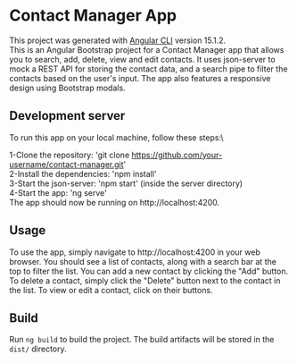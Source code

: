 # Contact Manager App

This project was generated with [Angular CLI](https://github.com/angular/angular-cli) version 15.1.2.\
This is an Angular Bootstrap project for a Contact Manager app that allows you to search, add, delete, view and edit contacts. It uses json-server to mock a REST API for storing the contact data, and a search pipe to filter the contacts based on the user's input. The app also features a responsive design using Bootstrap modals.

## Development server

To run this app on your local machine, follow these steps:\

1-Clone the repository: 'git clone https://github.com/your-username/contact-manager.git' \
2-Install the dependencies: 'npm install'\
3-Start the json-server: 'npm start' (inside the server directory)\
4-Start the app: 'ng serve'\
The app should now be running on http://localhost:4200.

## Usage

To use the app, simply navigate to http://localhost:4200 in your web browser. You should see a list of contacts, along with a search bar at the top to filter the list. You can add a new contact by clicking the "Add" button. To delete a contact, simply click the "Delete" button next to the contact in the list. To view or edit a contact, click on their buttons.

## Build

Run `ng build` to build the project. The build artifacts will be stored in the `dist/` directory.


